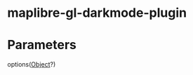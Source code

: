 # maplibre-gl-darkmode-plugin



# Parameters

options([Object](https://developer.mozilla.org/docs/Web/JavaScript/Reference/Global_Objects/Object)?)
